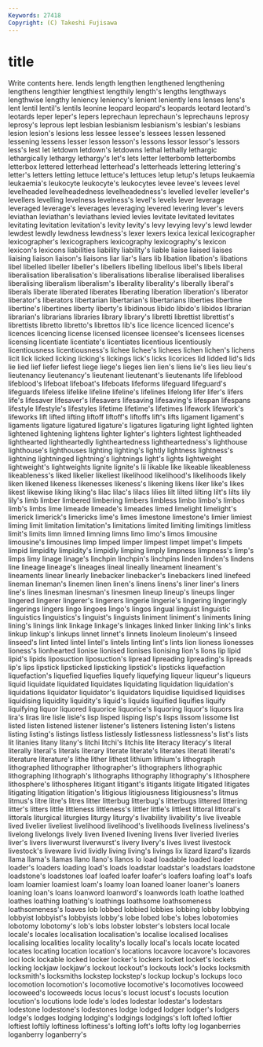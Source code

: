 ```yaml
---
Keywords: 27418 
Copyright: (C) Takeshi Fujisawa
---
```


# title

Write contents here.
 lends
length lengthen lengthened lengthening lengthens lengthier lengthiest lengthily length's lengths
lengthways lengthwise lengthy leniency leniency's lenient leniently lens lenses lens's
lent lentil lentil's lentils leonine leopard leopard's leopards leotard leotard's
leotards leper leper's lepers leprechaun leprechaun's leprechauns leprosy leprosy's leprous
lept lesbian lesbianism lesbianism's lesbian's lesbians lesion lesion's lesions less
lessee lessee's lessees lessen lessened lessening lessens lesser lesson lesson's
lessons lessor lessor's lessors less's lest let letdown letdown's letdowns
lethal lethally lethargic lethargically lethargy lethargy's let's lets letter letterbomb
letterbombs letterbox lettered letterhead letterhead's letterheads lettering lettering's letter's letters
letting lettuce lettuce's lettuces letup letup's letups leukaemia leukaemia's leukocyte
leukocyte's leukocytes levee levee's levees level levelheaded levelheadedness levelheadedness's levelled
leveller leveller's levellers levelling levelness levelness's level's levels lever leverage
leveraged leverage's leverages leveraging levered levering lever's levers leviathan leviathan's
leviathans levied levies levitate levitated levitates levitating levitation levitation's levity
levity's levy levying levy's lewd lewder lewdest lewdly lewdness lewdness's
lexer lexers lexica lexical lexicographer lexicographer's lexicographers lexicography lexicography's lexicon
lexicon's lexicons liabilities liability liability's liable liaise liaised liaises liaising
liaison liaison's liaisons liar liar's liars lib libation libation's libations
libel libelled libeller libeller's libellers libelling libellous libel's libels liberal
liberalisation liberalisation's liberalisations liberalise liberalised liberalises liberalising liberalism liberalism's liberality
liberality's liberally liberal's liberals liberate liberated liberates liberating liberation liberation's
liberator liberator's liberators libertarian libertarian's libertarians liberties libertine libertine's libertines
liberty liberty's libidinous libido libido's libidos librarian librarian's librarians libraries
library library's libretti librettist librettist's librettists libretto libretto's librettos lib's
lice licence licenced licence's licences licencing license licensed licensee licensee's
licensees licenses licensing licentiate licentiate's licentiates licentious licentiously licentiousness licentiousness's
lichee lichee's lichees lichen lichen's lichens licit lick licked licking
licking's lickings lick's licks licorices lid lidded lid's lids lie
lied lief liefer liefest liege liege's lieges lien lien's liens
lie's lies lieu lieu's lieutenancy lieutenancy's lieutenant lieutenant's lieutenants life
lifeblood lifeblood's lifeboat lifeboat's lifeboats lifeforms lifeguard lifeguard's lifeguards lifeless
lifelike lifeline lifeline's lifelines lifelong lifer lifer's lifers life's lifesaver
lifesaver's lifesavers lifesaving lifesaving's lifespan lifespans lifestyle lifestyle's lifestyles lifetime
lifetime's lifetimes lifework lifework's lifeworks lift lifted lifting liftoff liftoff's
liftoffs lift's lifts ligament ligament's ligaments ligature ligatured ligature's ligatures
ligaturing light lighted lighten lightened lightening lightens lighter lighter's lighters
lightest lightheaded lighthearted lightheartedly lightheartedness lightheartedness's lighthouse lighthouse's lighthouses lighting
lighting's lightly lightness lightness's lightning lightninged lightning's lightnings light's lights
lightweight lightweight's lightweights lignite lignite's lii likable like likeable likeableness
likeableness's liked likelier likeliest likelihood likelihood's likelihoods likely liken likened
likeness likenesses likeness's likening likens liker like's likes likest likewise
liking liking's lilac lilac's lilacs lilies lilt lilted lilting lilt's
lilts lily lily's limb limber limbered limbering limbers limbless limbo
limbo's limbos limb's limbs lime limeade limeade's limeades limed limelight
limelight's limerick limerick's limericks lime's limes limestone limestone's limier limiest
liming limit limitation limitation's limitations limited limiting limitings limitless limit's
limits limn limned limning limns limo limo's limos limousine limousine's
limousines limp limped limper limpest limpet limpet's limpets limpid limpidity
limpidity's limpidly limping limply limpness limpness's limp's limps limy linage
linage's linchpin linchpin's linchpins linden linden's lindens line lineage lineage's
lineages lineal lineally lineament lineament's lineaments linear linearly linebacker linebacker's
linebackers lined linefeed lineman lineman's linemen linen linen's linens linens's
liner liner's liners line's lines linesman linesman's linesmen lineup lineup's
lineups linger lingered lingerer lingerer's lingerers lingerie lingerie's lingering lingeringly
lingerings lingers lingo lingoes lingo's lingos lingual linguist linguistic linguistics
linguistics's linguist's linguists liniment liniment's liniments lining lining's linings link
linkage linkage's linkages linked linker linking link's links linkup linkup's
linkups linnet linnet's linnets linoleum linoleum's linseed linseed's lint linted
lintel lintel's lintels linting lint's lints lion lioness lionesses lioness's
lionhearted lionise lionised lionises lionising lion's lions lip lipid lipid's
lipids liposuction liposuction's lipread lipreading lipreading's lipreads lip's lips lipstick
lipsticked lipsticking lipstick's lipsticks liquefaction liquefaction's liquefied liquefies liquefy liquefying
liqueur liqueur's liqueurs liquid liquidate liquidated liquidates liquidating liquidation liquidation's
liquidations liquidator liquidator's liquidators liquidise liquidised liquidises liquidising liquidity liquidity's
liquid's liquids liquified liquifies liquify liquifying liquor liquored liquorice liquorice's
liquoring liquor's liquors lira lira's liras lire lisle lisle's lisp
lisped lisping lisp's lisps lissom lissome list listed listen listened
listener listener's listeners listening listen's listens listing listing's listings listless
listlessly listlessness listlessness's list's lists lit litanies litany litany's litchi
litchi's litchis lite literacy literacy's literal literally literal's literals literary
literate literate's literates literati literati's literature literature's lithe lither lithest
lithium lithium's lithograph lithographed lithographer lithographer's lithographers lithographic lithographing lithograph's
lithographs lithography lithography's lithosphere lithosphere's lithospheres litigant litigant's litigants litigate
litigated litigates litigating litigation litigation's litigious litigiousness litigiousness's litmus litmus's
litre litre's litres litter litterbug litterbug's litterbugs littered littering litter's
litters little littleness littleness's littler little's littlest littoral littoral's littorals
liturgical liturgies liturgy liturgy's livability livability's live liveable lived livelier
liveliest livelihood livelihood's livelihoods liveliness liveliness's livelong livelongs lively liven
livened livening livens liver liveried liveries liver's livers liverwurst liverwurst's
livery livery's lives livest livestock livestock's liveware livid lividly living
living's livings lix lizard lizard's lizards llama llama's llamas llano
llano's llanos lo load loadable loaded loader loader's loaders loading
load's loads loadstar loadstar's loadstars loadstone loadstone's loadstones loaf loafed
loafer loafer's loafers loafing loaf's loafs loam loamier loamiest loam's
loamy loan loaned loaner loaner's loaners loaning loan's loans loanword
loanword's loanwords loath loathe loathed loathes loathing loathing's loathings loathsome
loathsomeness loathsomeness's loaves lob lobbed lobbied lobbies lobbing lobby lobbying
lobbyist lobbyist's lobbyists lobby's lobe lobed lobe's lobes lobotomies lobotomy
lobotomy's lob's lobs lobster lobster's lobsters local locale locale's locales
localisation localisation's localise localised localises localising localities locality locality's locally
local's locals locate located locates locating location location's locations locavore
locavore's locavores loci lock lockable locked locker locker's lockers locket
locket's lockets locking lockjaw lockjaw's lockout lockout's lockouts lock's locks
locksmith locksmith's locksmiths lockstep lockstep's lockup lockup's lockups loco locomotion
locomotion's locomotive locomotive's locomotives locoweed locoweed's locoweeds locus locus's locust
locust's locusts locution locution's locutions lode lode's lodes lodestar lodestar's
lodestars lodestone lodestone's lodestones lodge lodged lodger lodger's lodgers lodge's
lodges lodging lodging's lodgings lodgings's loft lofted loftier loftiest loftily
loftiness loftiness's lofting loft's lofts lofty log loganberries loganberry loganberry's
